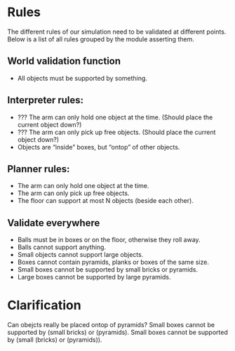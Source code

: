# Rules
The different rules of our simulation need to be validated at different points.
Below is a list of all rules grouped by the module asserting them.

## World validation function
 - All objects must be supported by something.

## Interpreter rules:
 - ??? The arm can only hold one object at the time. (Should place the current object down?)
 - ??? The arm can only pick up free objects. (Should place the current object down?)
 - Objects are “inside” boxes, but “ontop” of other objects.

## Planner rules:
 - The arm can only hold one object at the time.
 - The arm can only pick up free objects.
 - The floor can support at most N objects (beside each other).

## Validate everywhere
 - Balls must be in boxes or on the floor, otherwise they roll away.
 - Balls cannot support anything.
 - Small objects cannot support large objects.
 - Boxes cannot contain pyramids, planks or boxes of the same size.
 - Small boxes cannot be supported by small bricks or pyramids.
 - Large boxes cannot be supported by large pyramids.

# Clarification
Can obejcts really be placed ontop of pyramids?
Small boxes cannot be supported by (small bricks) or (pyramids).
Small boxes cannot be supported by (small (bricks) or (pyramids)).